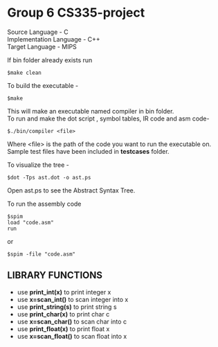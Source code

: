 # Group 6 CS335-project
Source Language - C<br/>
Implementation Language - C++ <br/>
Target Language - MIPS <br/>

If bin folder already exists run 
```
$make clean
```
To build the executable -
```
$make
```
This will make an executable named compiler in bin folder.<br /> 
To run and make the dot script , symbol tables, IR code and asm code-
```
$./bin/compiler <file> 
```
Where \<file\> is the path of the code you want to run the executable on.<br /> 
Sample test files have been included in **testcases** folder.

To visualize the tree -
```
$dot -Tps ast.dot -o ast.ps
```
Open ast.ps to see the Abstract Syntax Tree.

To run the assembly code
```
$spim
load "code.asm"
run
```
or<br/>
```
$spim -file "code.asm"
```
## LIBRARY FUNCTIONS<br /> 
* use **print_int(x)** to print integer x<br /> 
* use **x=scan_int()** to scan integer into x<br />
* use **print_string(s)** to print string s  <br/>
* use **print_char(x)** to print char c<br />  
* use **x=scan_char()** to scan char into c<br /> 
* use **print_float(x)** to print float x<br />  
* use **x=scan_float()** to scan float into x<br /> 
